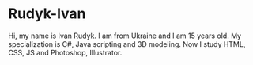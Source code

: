 # Rudyk-Ivan
Hi, my name is Ivan Rudyk.  I am from Ukraine and I am 15 years old. My specialization is C#, Java  scripting and 3D modeling.  Now I study HTML, CSS, JS and Photoshop, Illustrator.
